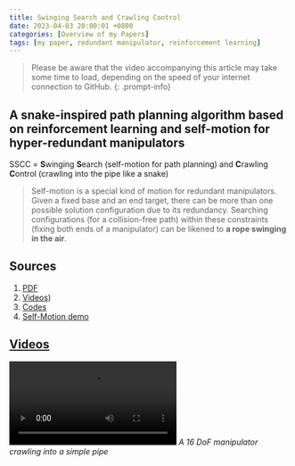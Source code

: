 ```yaml
---
title: Swinging Search and Crawling Control
date: 2023-04-03 20:00:01 +0800
categories: [Overview of my Papers]
tags: [my paper, redundant manipulator, reinforcement learning]
---
```


> Please be aware that the video accompanying this article may take some time to load, depending on the speed of your internet connection to GitHub.
{: .prompt-info}

## A snake-inspired path planning algorithm based on reinforcement learning and self-motion for hyper-redundant manipulators
SSCC = **S**winging **S**earch (self-motion for path planning) and **C**rawling **C**ontrol (crawling into the pipe like a snake)
> Self-motion is a special kind of motion for redundant manipulators. Given a fixed base and an end target, there can be more than one possible solution configuration due to its redundancy. Searching configurations (for a collision-free path) within these constraints (fixing both ends of a manipulator) can be likened to **a rope swinging in the air**.

## Sources
1. [PDF](https://journals.sagepub.com/doi/pdf/10.1177/17298806221110022)
2. [Videos](https://github.com/YueLin301/yuelin301.github.io/tree/main/assets/my_paper/SSCC))
3. [Codes](https://github.com/YueLin301/Swinging-Search-Crawling-Control)
4. [Self-Motion demo](https://github.com/YueLin301/Swinging-Search-Crawling-Control)

## [Videos](https://github.com/YueLin301/yuelin301.github.io/tree/main/assets/my_paper/SSCC)
![](/assets/my_paper/SSCC/simple_16_2_speedup.mp4)
_A 16 DoF manipulator crawling into a simple pipe_